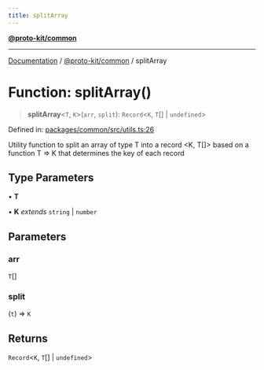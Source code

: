 ```yaml
---
title: splitArray
---
```


[**@proto-kit/common**](../README.md)

***

[Documentation](../../../README.md) / [@proto-kit/common](../README.md) / splitArray

# Function: splitArray()

> **splitArray**\<`T`, `K`\>(`arr`, `split`): `Record`\<`K`, `T`[] \| `undefined`\>

Defined in: [packages/common/src/utils.ts:26](https://github.com/proto-kit/framework/blob/4d6b3b6da51b3edee0fbf25ce72c1f59ec61e891/packages/common/src/utils.ts#L26)

Utility function to split an array of type T into a record <K, T[]> based on a
function T => K that determines the key of each record

## Type Parameters

• **T**

• **K** *extends* `string` \| `number`

## Parameters

### arr

`T`[]

### split

(`t`) => `K`

## Returns

`Record`\<`K`, `T`[] \| `undefined`\>
